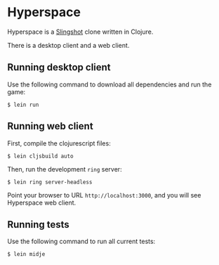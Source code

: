 Hyperspace
==========
Hyperspace is a [Slingshot](http://slingshot.wikispot.org/) clone written in Clojure.

There is a desktop client and a web client.

Running desktop client
----------------------
Use the following command to download all dependencies and run the game:

    $ lein run

Running web client
------------------
First, compile the clojurescript files:

    $ lein cljsbuild auto

Then, run the development `ring` server:

    $ lein ring server-headless

Point your browser to URL `http://localhost:3000`, and you will see Hyperspace web client.

Running tests
-------------
Use the following command to run all current tests:

    $ lein midje
